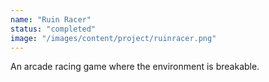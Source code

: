 ```yaml
---
name: "Ruin Racer"
status: "completed"
image: "/images/content/project/ruinracer.png"
---
```

An arcade racing game where the environment is breakable.